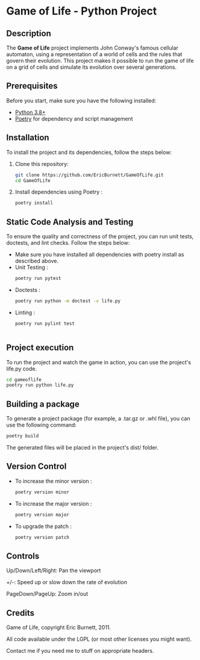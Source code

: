 # Game of Life - Python Project

## Description

The **Game of Life** project implements John Conway's famous cellular automaton, using a representation of a world of cells and the rules that govern their evolution. This project makes it possible to run the game of life on a grid of cells and simulate its evolution over several generations.

## Prerequisites

Before you start, make sure you have the following installed:

- [Python 3.8+](https://www.python.org/downloads/)
- [Poetry](https://python-poetry.org/docs/#installation) for dependency and script management

## Installation

To install the project and its dependencies, follow the steps below:

1. Clone this repository:

   ```bash
   git clone https://github.com/EricBurnett/GameOfLife.git
   cd GameOfLife

2. Install dependencies using Poetry :

   ```bash
   poetry install

## Static Code Analysis and Testing
To ensure the quality and correctness of the project, you can run unit tests, doctests, and lint checks. Follow the steps below:

- Make sure you have installed all dependencies with poetry install as described above.
- Unit Testing :
   ```bash
   poetry run pytest
- Doctests :
   ```bash
   poetry run python -m doctest -v life.py
- Linting :
   ```bash
  poetry run pylint test



## Project execution
To run the project and watch the game in action, you can use the project's life.py code.
```bash
cd gameoflife
poetry run python life.py
```

## Building a package
To generate a project package (for example, a .tar.gz or .whl file), you can use the following command:
```bash
poetry build
```
The generated files will be placed in the project's dist/ folder.

## Version Control
- To increase the minor version :
    ```bash
    poetry version minor
- To increase the major version :
    ```bash
    poetry version major
- To upgrade the patch :
    ```bash
    poetry version patch


## Controls

Up/Down/Left/Right: Pan the viewport

+/-: Speed up or slow down the rate of evolution

PageDown/PageUp: Zoom in/out

## Credits

Game of Life, copyright Eric Burnett, 2011.

All code available under the LGPL (or most other licenses you might want).

Contact me if you need me to stuff on appropriate headers.
